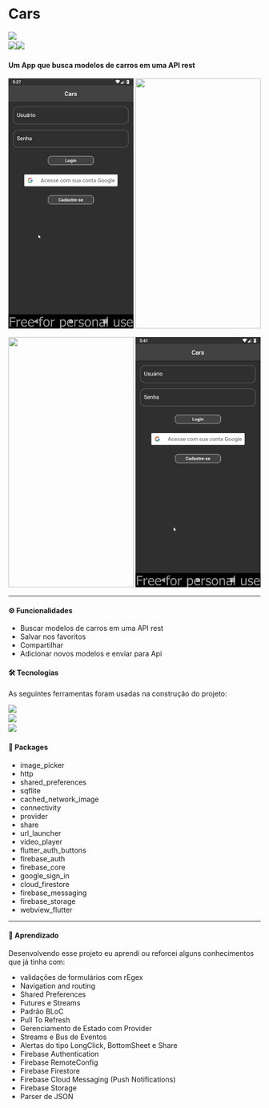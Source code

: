 # Cars

![](https://img.shields.io/badge/version-1.0-red?style=flat-square)  
![](https://img.shields.io/badge/support-grey?style=flat-square)![](https://img.shields.io/badge/-red?style=flat-square&logo=android)
<h4 align="left">Um App que busca modelos de carros em uma API rest</h4>

<p align="center">
  <img width="250" height="500" src="https://github.com/gcoutinho1/cars/blob/master/gifs/login.gif">
  <img width="250" height="500" src="https://github.com/gcoutinho1/cars/blob/master/gifs/login_google.gif">
</p>
<p align="center">
  <img width="250" height="500" src="https://github.com/gcoutinho1/cars/blob/master/gifs/favorites_details.gif">
  <img width="250" height="500" src="https://github.com/gcoutinho1/cars/blob/master/gifs/cadastro_validacao.gif">
</p>

---

#### ⚙ Funcionalidades
- Buscar modelos de carros em uma API rest
- Salvar nos favoritos
- Compartilhar
- Adicionar novos modelos e enviar para Api

#### 🛠 Tecnologias
As seguintes ferramentas foram usadas na construção do projeto:

![](https://img.shields.io/badge/IDE-AndroidStudio-red?style=flat-square&logo=android)  
![](https://img.shields.io/badge/Framework-Flutter-red?style=flat-square&logo=flutter&logoColor=0095e6)  
![](https://img.shields.io/badge/Code-Dart-red?style=flat-square&logo=dart&logoColor=0095e6)

#### 💾 Packages

- image_picker
- http
- shared_preferences
- sqflite
- cached_network_image
- connectivity
- provider
- share
- url_launcher
- video_player
- flutter_auth_buttons
- firebase_auth
- firebase_core
- google_sign_in
- cloud_firestore
- firebase_messaging
- firebase_storage
- webview_flutter

---

#### 📘 Aprendizado

Desenvolvendo esse projeto eu aprendi ou reforcei alguns conhecimentos que já tinha com:
- validações de formulários com rEgex
- Navigation and routing
- Shared Preferences
- Futures e Streams
- Padrão BLoC
- Pull To Refresh
- Gerenciamento de Estado com Provider
- Streams e Bus de Eventos
- Alertas do tipo LongClick, BottomSheet e Share
- Firebase Authentication
- Firebase RemoteConfig
- Firebase Firestore
- Firebase Cloud Messaging (Push Notifications)
- Firebase Storage
- Parser de JSON
